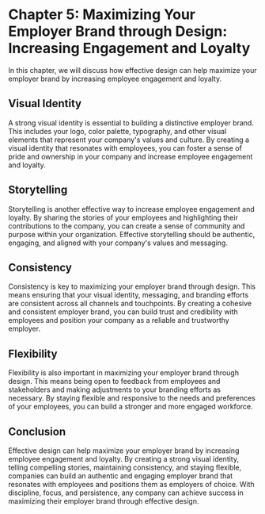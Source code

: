Chapter 5: Maximizing Your Employer Brand through Design: Increasing Engagement and Loyalty
===========================================================================================

In this chapter, we will discuss how effective design can help maximize your employer brand by increasing employee engagement and loyalty.

Visual Identity
---------------

A strong visual identity is essential to building a distinctive employer brand. This includes your logo, color palette, typography, and other visual elements that represent your company's values and culture. By creating a visual identity that resonates with employees, you can foster a sense of pride and ownership in your company and increase employee engagement and loyalty.

Storytelling
------------

Storytelling is another effective way to increase employee engagement and loyalty. By sharing the stories of your employees and highlighting their contributions to the company, you can create a sense of community and purpose within your organization. Effective storytelling should be authentic, engaging, and aligned with your company's values and messaging.

Consistency
-----------

Consistency is key to maximizing your employer brand through design. This means ensuring that your visual identity, messaging, and branding efforts are consistent across all channels and touchpoints. By creating a cohesive and consistent employer brand, you can build trust and credibility with employees and position your company as a reliable and trustworthy employer.

Flexibility
-----------

Flexibility is also important in maximizing your employer brand through design. This means being open to feedback from employees and stakeholders and making adjustments to your branding efforts as necessary. By staying flexible and responsive to the needs and preferences of your employees, you can build a stronger and more engaged workforce.

Conclusion
----------

Effective design can help maximize your employer brand by increasing employee engagement and loyalty. By creating a strong visual identity, telling compelling stories, maintaining consistency, and staying flexible, companies can build an authentic and engaging employer brand that resonates with employees and positions them as employers of choice. With discipline, focus, and persistence, any company can achieve success in maximizing their employer brand through effective design.
